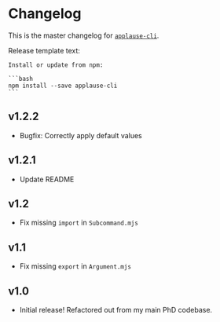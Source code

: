 # Changelog
This is the master changelog for [`applause-cli`](https://npmjs.org/package/applause-cli).

Release template text:

	Install or update from npm:

	```bash
	npm install --save applause-cli
	```

## v1.2.2
 - Bugfix: Correctly apply default values


## v1.2.1
 - Update README


## v1.2
 - Fix missing `import` in `Subcommand.mjs`


## v1.1
 - Fix missing `export` in `Argument.mjs`


## v1.0
 - Initial release! Refactored out from my main PhD codebase.
